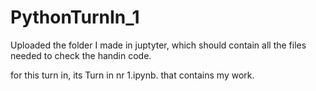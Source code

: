 # PythonTurnIn_1

Uploaded the folder I made in juptyter, which should contain all the files needed to check the handin code.

for this turn in, its Turn in nr 1.ipynb. that contains my work.
